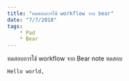 ```yaml
---
title: "ทดสอบการใช้ workflow จาก bear"
date: "7/7/2018"
tags:
	* Pad
	* Bear
---
```

ทดสอบการใช้ workflow จาก Bear note
ทดสอบ

```
Hello world,
```




